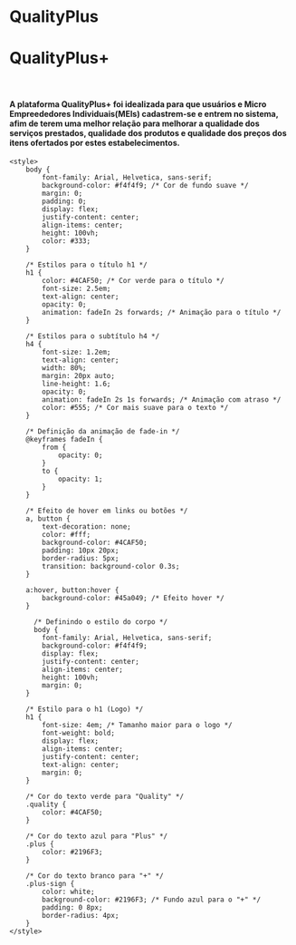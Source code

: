 # QualityPlus

<!DOCTYPE html>
<html lang="en">
<head>
    <meta charset="UTF-8">
    <meta name="viewport" content="width=device-width, initial-scale=1.0">
    <title></title>
</head>
<body>
    <h1 x-text=".alt">QualityPlus+</h1>
    <br>
    <h4>
        A plataforma QualityPlus+ foi idealizada para que usuários e 
        Micro Empreededores Individuais(MEIs) cadastrem-se e entrem no sistema,
        afim de terem uma melhor relação para melhorar a qualidade dos serviços
        prestados, qualidade dos produtos e qualidade dos preços dos itens ofertados
        por estes estabelecimentos.
    </h4>
    
    <style>
        body {
            font-family: Arial, Helvetica, sans-serif;
            background-color: #f4f4f9; /* Cor de fundo suave */
            margin: 0;
            padding: 0;
            display: flex;
            justify-content: center;
            align-items: center;
            height: 100vh;
            color: #333;
        }

        /* Estilos para o título h1 */
        h1 {
            color: #4CAF50; /* Cor verde para o título */
            font-size: 2.5em;
            text-align: center;
            opacity: 0;
            animation: fadeIn 2s forwards; /* Animação para o título */
        }

        /* Estilos para o subtítulo h4 */
        h4 {
            font-size: 1.2em;
            text-align: center;
            width: 80%;
            margin: 20px auto;
            line-height: 1.6;
            opacity: 0;
            animation: fadeIn 2s 1s forwards; /* Animação com atraso */
            color: #555; /* Cor mais suave para o texto */
        }

        /* Definição da animação de fade-in */
        @keyframes fadeIn {
            from {
                opacity: 0;
            }
            to {
                opacity: 1;
            }
        }

        /* Efeito de hover em links ou botões */
        a, button {
            text-decoration: none;
            color: #fff;
            background-color: #4CAF50;
            padding: 10px 20px;
            border-radius: 5px;
            transition: background-color 0.3s;
        }

        a:hover, button:hover {
            background-color: #45a049; /* Efeito hover */
        }

          /* Definindo o estilo do corpo */
          body {
            font-family: Arial, Helvetica, sans-serif;
            background-color: #f4f4f9;
            display: flex;
            justify-content: center;
            align-items: center;
            height: 100vh;
            margin: 0;
        }

        /* Estilo para o h1 (Logo) */
        h1 {
            font-size: 4em; /* Tamanho maior para o logo */
            font-weight: bold;
            display: flex;
            align-items: center;
            justify-content: center;
            text-align: center;
            margin: 0;
        }

        /* Cor do texto verde para "Quality" */
        .quality {
            color: #4CAF50;
        }

        /* Cor do texto azul para "Plus" */
        .plus {
            color: #2196F3;
        }

        /* Cor do texto branco para "+" */
        .plus-sign {
            color: white;
            background-color: #2196F3; /* Fundo azul para o "+" */
            padding: 0 8px;
            border-radius: 4px;
        }
    </style>
</body>
</html>
